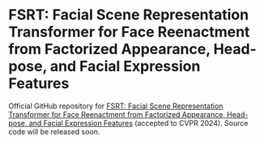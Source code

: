 # FSRT: Facial Scene Representation Transformer for Face Reenactment from Factorized Appearance, Head-pose, and Facial Expression Features

Official GitHub repository for [FSRT: Facial Scene Representation Transformer for Face Reenactment from Factorized Appearance, Head-pose, and Facial Expression Features](https://andrerochow.github.io/fsrt) (accepted to CVPR 2024). Source code will be released soon.
